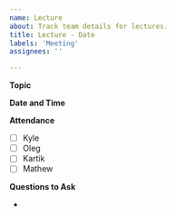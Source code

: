 ```yaml
---
name: Lecture
about: Track team details for lectures.
title: Lecture - Date
labels: 'Meeting'
assignees: ''

---
```


**Topic**

**Date and Time**

**Attendance**

- [ ] Kyle
- [ ] Oleg
- [ ] Kartik
- [ ] Mathew

**Questions to Ask**

-
